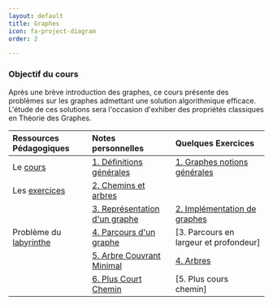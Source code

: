```yaml
---
layout: default
title: Graphes
icon: fa-project-diagram
order: 2 

---
```


### Objectif du cours
Après une brève introduction des graphes, ce cours présente des problèmes sur
les graphes admettant une solution algorithmique efficace. L'étude de ces
solutions sera l'occasion d'exhiber des propriétés classiques en Théorie des
Graphes.


 | Ressources Pédagogiques  | Notes personnelles              | Quelques Exercices |
 | :---                     | :---                            | :---               |
 | Le [cours]               | [1. Définitions générales]      | [1. Graphes notions générales]                   |
 | Les [exercices]          | [2. Chemins et arbres]          |   |
 |                          | [3. Représentation d'un graphe] | [2. Implémentation de graphes]  |
 | Problème du [labyrinthe] | [4. Parcours d'un graphe]       | [3. Parcours en largeur et profondeur]  |
 |   | [5. Arbre Couvrant Minimal] | [4. Arbres]  |
 |   | [6. Plus Court Chemin]      |  [5. Plus cours chemin] |

[cours]:https://moodle.bordeaux-inp.fr/pluginfile.php/51350/mod_resource/content/1/cours-graphe.pdf
[exercices]:https://moodle.bordeaux-inp.fr/pluginfile.php/51351/mod_resource/content/3/TDgraphe2012.pdf
[labyrinthe]:/assets/md/graph/graph_seance2403

[1. Définitions générales]:/assets/md/graph/def
[2. Chemins et arbres]:/assets/md/graph/chem
[3. Représentation d'un graphe]:/assets/md/graph/rep
[4. Parcours d'un graphe]:/assets/md/graph/par
[5. Arbre Couvrant Minimal]:/assets/md/graph/ACM
[6. Plus Court Chemin]:/assets/md/graph/PCC

[1. Graphes notions générales]:/assets/md/graph/1
[2. Implémentation de graphes]:/assets/md/graph/2
[3. Parcours en largeur et en profondeur]:/assets/md/graph/3
[4. Arbres]:/assets/md/graph/4
[5. Plus court chemin]:/assets/md/graph/5
[6. Flot maximal]:/assets/md/graph/6
[7. Théorème de Menger]:/assets/md/graph/7
[8. Couplages, Recouvrements, cliques]:/assets/md/graph/8
